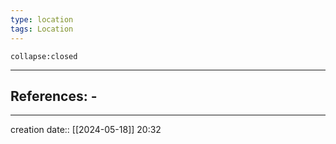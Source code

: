 ```yaml
---
type: location
tags: Location
---
```




```ad-ooc
collapse:closed
```

___ 
## References: - 
--- 
creation date:: [[2024-05-18]] 20:32